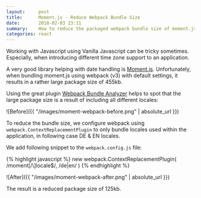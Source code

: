```yaml
---
layout:     post
title:      Moment.js - Reduce Webpack Bundle Size
date:       2018-02-03 23:11
summary:    How to reduce the packaged webpack bundle size of moment.js
categories: react
---
```


Working with Javascript using Vanilla Javascript can be tricky sometimes. Especially, when introducing different time zone support to an application.

A very good library helping with date handling is [Moment.js](http://momentjs.com/).
Unfortunately, when bundling moment.js using webpack (v3) with default settings, it results in a rather large package size of 455kb.

Using the great plugin [Webpack Bundle Analyzer](https://www.npmjs.com/package/webpack-bundle-analyzer)
helps to spot that the large package size is a result of including all different locales:

![Before]({{ "/images/moment-webpack-before.png" | absolute_url }})

To reduce the bundle size, we configure webpack using `webpack.ContextReplacementPlugin` to only bundle locales used within the application, in following case DE & EN locales.

We add following snippet to the `webpack.config.js` file:

{% highlight javascript %}
new webpack.ContextReplacementPlugin(
  /moment[\/\\]locale$/,
  /de|en/
)
{% endhighlight %}

![After]({{ "/images/moment-webpack-after.png" | absolute_url }})

The result is a reduced package size of 125kb.

